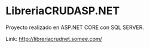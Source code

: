 # LibreriaCRUDASP.NET
Proyecto realizado en ASP.NET CORE con SQL SERVER.

Link: http://libreriacrudnet.somee.com/
